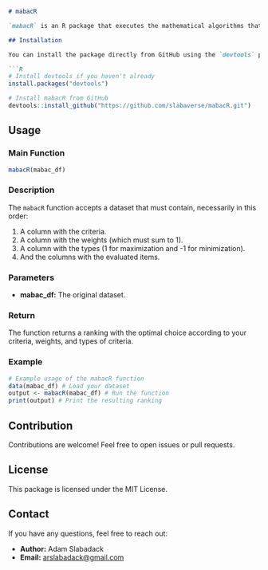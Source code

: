 ```markdown
# mabacR

`mabacR` is an R package that executes the mathematical algorithms that make up the MABAC method, a multi-criteria decision-making method. The package normalizes the data, applies weights, determines the border area, calculates distances to this area, and finally generates a ranking with the optimal option.

## Installation

You can install the package directly from GitHub using the `devtools` package. Run the following command in R:

```R
# Install devtools if you haven't already
install.packages("devtools")

# Install mabacR from GitHub
devtools::install_github("https://github.com/slabaverse/mabacR.git")
```

## Usage

### Main Function

```R
mabacR(mabac_df)
```

### Description

The `mabacR` function accepts a dataset that must contain, necessarily in this order:

1. A column with the criteria.
2. A column with the weights (which must sum to 1).
3. A column with the types (1 for maximization and -1 for minimization).
4. And the columns with the evaluated items.

### Parameters

- **mabac_df:** The original dataset.

### Return

The function returns a ranking with the optimal choice according to your criteria, weights, and types of criteria.

### Example

```R
# Example usage of the mabacR function
data(mabac_df) # Load your dataset
output <- mabacR(mabac_df) # Run the function
print(output) # Print the resulting ranking
```

## Contribution

Contributions are welcome! Feel free to open issues or pull requests.

## License

This package is licensed under the MIT License.

## Contact

If you have any questions, feel free to reach out:

- **Author:** Adam Slabadack
- **Email:** arslabadack@gmail.com
```
